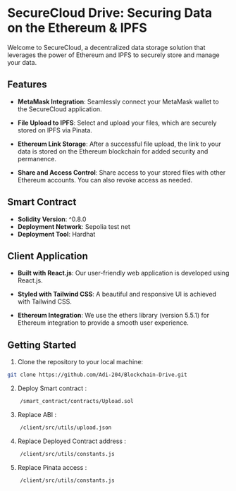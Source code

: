 # SecureCloud Drive: Securing Data on the Ethereum & IPFS

Welcome to SecureCloud, a decentralized data storage solution that leverages the power of Ethereum and IPFS to securely store and manage your data.

## Features

- **MetaMask Integration**: Seamlessly connect your MetaMask wallet to the SecureCloud application.

- **File Upload to IPFS**: Select and upload your files, which are securely stored on IPFS via Pinata.

- **Ethereum Link Storage**: After a successful file upload, the link to your data is stored on the Ethereum blockchain for added security and permanence.

- **Share and Access Control**: Share access to your stored files with other Ethereum accounts. You can also revoke access as needed.

## Smart Contract

- **Solidity Version**: ^0.8.0
- **Deployment Network**: Sepolia test net
- **Deployment Tool**: Hardhat

## Client Application

- **Built with React.js**: Our user-friendly web application is developed using React.js.

- **Styled with Tailwind CSS**: A beautiful and responsive UI is achieved with Tailwind CSS.

- **Ethereum Integration**: We use the ethers library (version 5.5.1) for Ethereum integration to provide a smooth user experience.

## Getting Started

1. Clone the repository to your local machine:

```bash
git clone https://github.com/Adi-204/Blockchain-Drive.git
```

2. Deploy Smart contract :

```bash
    /smart_contract/contracts/Upload.sol
```

3. Replace ABI :

```bash
    /client/src/utils/upload.json
```

4. Replace Deployed Contract address :

```bash
    /client/src/utils/constants.js
```

5. Replace Pinata access :

```bash
    /client/src/utils/constants.js
```
